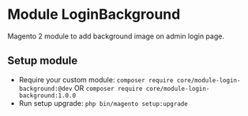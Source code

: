 # Module LoginBackground

Magento 2 module to add background image on admin login page.

## Setup module

- Require your custom module: `composer require core/module-login-background:@dev` OR `composer require core/module-login-background:1.0.0`
- Run setup upgrade: `php bin/magento setup:upgrade`